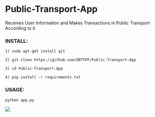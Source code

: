 # Public-Transport-App
Receives User Information and Makes Transactions in Public Transport According to it

### INSTALL:
```
1) sudo apt-get install git

2) git clone https://github.com/OBTTHT/Public-Transport-App

3) cd Public-Transport-App

4) pip install -r requirements.txt
```
### USAGE:
```
python app.py
```
<img src="https://www.turkhackteam.org/styles/v1/tht/logo.png" />
